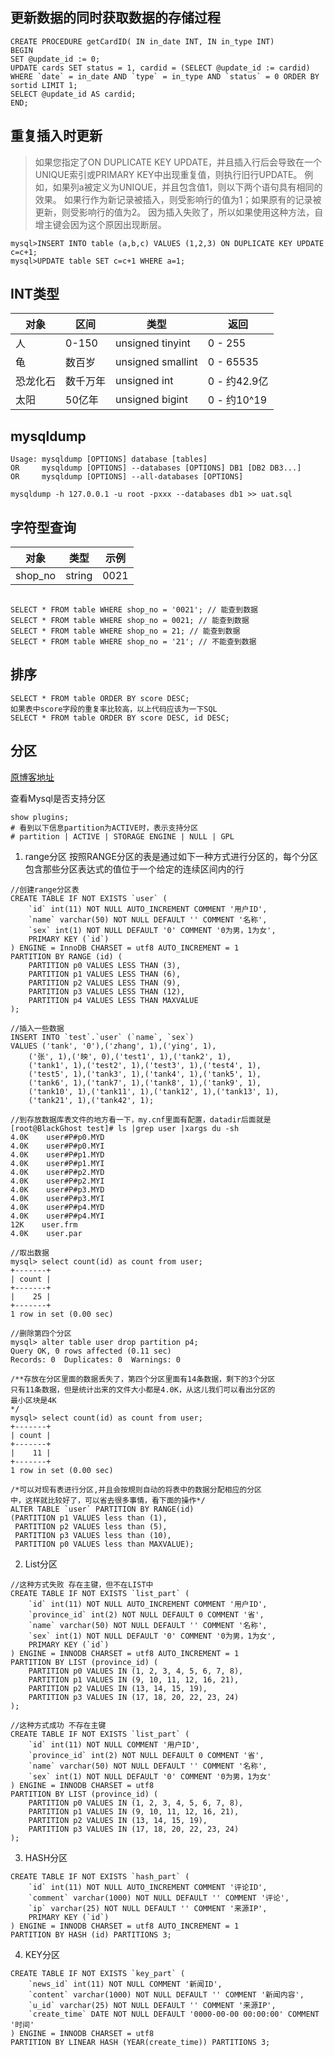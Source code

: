 ## 更新数据的同时获取数据的存储过程
~~~
CREATE PROCEDURE getCardID( IN in_date INT, IN in_type INT)
BEGIN
SET @update_id := 0;
UPDATE cards SET status = 1, cardid = (SELECT @update_id := cardid)
WHERE `date` = in_date AND `type` = in_type AND `status` = 0 ORDER BY sortid LIMIT 1;
SELECT @update_id AS cardid;
END;
~~~

## 重复插入时更新
> 如果您指定了ON DUPLICATE KEY UPDATE，并且插入行后会导致在一个UNIQUE索引或PRIMARY KEY中出现重复值，则执行旧行UPDATE。
> 例如，如果列a被定义为UNIQUE，并且包含值1，则以下两个语句具有相同的效果。
> 如果行作为新记录被插入，则受影响行的值为1；如果原有的记录被更新，则受影响行的值为2。
> 因为插入失败了，所以如果使用这种方法，自增主键会因为这个原因出现断层。

~~~
mysql>INSERT INTO table (a,b,c) VALUES (1,2,3) ON DUPLICATE KEY UPDATE c=c+1;  
mysql>UPDATE table SET c=c+1 WHERE a=1;  
~~~

## INT类型
| 对象 | 区间 | 类型 | 返回 |
| ---------- | ---------- | ---------- | -------- |
| 人 | 0-150 | unsigned tinyint | 0 - 255 |
| 龟 | 数百岁 | unsigned smallint | 0 - 65535 |
| 恐龙化石 | 数千万年 | unsigned int | 0 - 约42.9亿 |
| 太阳 | 50亿年 | unsigned bigint | 0 - 约10^19 |

## mysqldump
~~~
Usage: mysqldump [OPTIONS] database [tables]
OR     mysqldump [OPTIONS] --databases [OPTIONS] DB1 [DB2 DB3...]
OR     mysqldump [OPTIONS] --all-databases [OPTIONS]

mysqldump -h 127.0.0.1 -u root -pxxx --databases db1 >> uat.sql
~~~

## 字符型查询

| 对象  | 类型 | 示例 |
| ---------- | ---------- | -------- |
| shop_no | string  | 0021 |

~~~

SELECT * FROM table WHERE shop_no = '0021'; // 能查到数据
SELECT * FROM table WHERE shop_no = 0021; // 能查到数据
SELECT * FROM table WHERE shop_no = 21; // 能查到数据
SELECT * FROM table WHERE shop_no = '21'; // 不能查到数据

~~~

## 排序
~~~
SELECT * FROM table ORDER BY score DESC;
如果表中score字段的重复率比较高，以上代码应该为一下SQL
SELECT * FROM table ORDER BY score DESC, id DESC;
~~~

## 分区
[原博客地址](https://blog.csdn.net/yongchao940/article/details/55266603)

查看Mysql是否支持分区
~~~
show plugins;
# 看到以下信息partition为ACTIVE时，表示支持分区
# partition | ACTIVE | STORAGE ENGINE | NULL | GPL
~~~

1. range分区
按照RANGE分区的表是通过如下一种方式进行分区的，每个分区包含那些分区表达式的值位于一个给定的连续区间内的行
~~~
//创建range分区表  
CREATE TABLE IF NOT EXISTS `user` (
	`id` int(11) NOT NULL AUTO_INCREMENT COMMENT '用户ID',
	`name` varchar(50) NOT NULL DEFAULT '' COMMENT '名称',
	`sex` int(1) NOT NULL DEFAULT '0' COMMENT '0为男，1为女',
	PRIMARY KEY (`id`)
) ENGINE = InnoDB CHARSET = utf8 AUTO_INCREMENT = 1
PARTITION BY RANGE (id) (
	PARTITION p0 VALUES LESS THAN (3),
	PARTITION p1 VALUES LESS THAN (6),
	PARTITION p2 VALUES LESS THAN (9),
	PARTITION p3 VALUES LESS THAN (12),
	PARTITION p4 VALUES LESS THAN MAXVALUE
);
  
//插入一些数据  
INSERT INTO `test`.`user` (`name`, `sex`)
VALUES ('tank', '0'),('zhang', 1),('ying', 1),
    ('张', 1),('映', 0),('test1', 1),('tank2', 1),
    ('tank1', 1),('test2', 1),('test3', 1),('test4', 1),
    ('test5', 1),('tank3', 1),('tank4', 1),('tank5', 1),
    ('tank6', 1),('tank7', 1),('tank8', 1),('tank9', 1),
	('tank10', 1),('tank11', 1),('tank12', 1),('tank13', 1),
	('tank21', 1),('tank42', 1);
  
//到存放数据库表文件的地方看一下，my.cnf里面有配置，datadir后面就是  
[root@BlackGhost test]# ls |grep user |xargs du -sh  
4.0K    user#P#p0.MYD  
4.0K    user#P#p0.MYI  
4.0K    user#P#p1.MYD  
4.0K    user#P#p1.MYI  
4.0K    user#P#p2.MYD  
4.0K    user#P#p2.MYI  
4.0K    user#P#p3.MYD  
4.0K    user#P#p3.MYI  
4.0K    user#P#p4.MYD  
4.0K    user#P#p4.MYI  
12K    user.frm  
4.0K    user.par  
  
//取出数据  
mysql> select count(id) as count from user;  
+-------+  
| count |  
+-------+  
|    25 |  
+-------+  
1 row in set (0.00 sec)  
  
//删除第四个分区  
mysql> alter table user drop partition p4;  
Query OK, 0 rows affected (0.11 sec)  
Records: 0  Duplicates: 0  Warnings: 0  
  
/**存放在分区里面的数据丢失了，第四个分区里面有14条数据，剩下的3个分区 
只有11条数据，但是统计出来的文件大小都是4.0K，从这儿我们可以看出分区的 
最小区块是4K 
*/  
mysql> select count(id) as count from user;  
+-------+  
| count |  
+-------+  
|    11 |  
+-------+  
1 row in set (0.00 sec) 
  
/*可以对现有表进行分区,并且会按規则自动的将表中的数据分配相应的分区 
中，这样就比较好了，可以省去很多事情，看下面的操作*/  
ALTER TABLE `user` PARTITION BY RANGE(id)  
(PARTITION p1 VALUES less than (1),  
 PARTITION p2 VALUES less than (5),  
 PARTITION p3 VALUES less than (10),  
 PARTITION p0 VALUES less than MAXVALUE);
~~~

2. List分区
~~~
//这种方式失败 存在主键，但不在LIST中
CREATE TABLE IF NOT EXISTS `list_part` (
	`id` int(11) NOT NULL AUTO_INCREMENT COMMENT '用户ID',
	`province_id` int(2) NOT NULL DEFAULT 0 COMMENT '省',
	`name` varchar(50) NOT NULL DEFAULT '' COMMENT '名称',
	`sex` int(1) NOT NULL DEFAULT '0' COMMENT '0为男，1为女',
	PRIMARY KEY (`id`)
) ENGINE = INNODB CHARSET = utf8 AUTO_INCREMENT = 1
PARTITION BY LIST (province_id) (
	PARTITION p0 VALUES IN (1, 2, 3, 4, 5, 6, 7, 8), 
	PARTITION p1 VALUES IN (9, 10, 11, 12, 16, 21), 
	PARTITION p2 VALUES IN (13, 14, 15, 19), 
	PARTITION p3 VALUES IN (17, 18, 20, 22, 23, 24)
);

//这种方式成功 不存在主键
CREATE TABLE IF NOT EXISTS `list_part` (
	`id` int(11) NOT NULL COMMENT '用户ID',
	`province_id` int(2) NOT NULL DEFAULT 0 COMMENT '省',
	`name` varchar(50) NOT NULL DEFAULT '' COMMENT '名称',
	`sex` int(1) NOT NULL DEFAULT '0' COMMENT '0为男，1为女'
) ENGINE = INNODB CHARSET = utf8
PARTITION BY LIST (province_id) (
	PARTITION p0 VALUES IN (1, 2, 3, 4, 5, 6, 7, 8), 
	PARTITION p1 VALUES IN (9, 10, 11, 12, 16, 21), 
	PARTITION p2 VALUES IN (13, 14, 15, 19), 
	PARTITION p3 VALUES IN (17, 18, 20, 22, 23, 24)
); 
~~~

3. HASH分区
~~~
CREATE TABLE IF NOT EXISTS `hash_part` (
	`id` int(11) NOT NULL AUTO_INCREMENT COMMENT '评论ID',
	`comment` varchar(1000) NOT NULL DEFAULT '' COMMENT '评论',
	`ip` varchar(25) NOT NULL DEFAULT '' COMMENT '来源IP',
	PRIMARY KEY (`id`)
) ENGINE = INNODB CHARSET = utf8 AUTO_INCREMENT = 1
PARTITION BY HASH (id) PARTITIONS 3;
~~~

4. KEY分区
~~~
CREATE TABLE IF NOT EXISTS `key_part` (
	`news_id` int(11) NOT NULL COMMENT '新闻ID',
	`content` varchar(1000) NOT NULL DEFAULT '' COMMENT '新闻内容',
	`u_id` varchar(25) NOT NULL DEFAULT '' COMMENT '来源IP',
	`create_time` DATE NOT NULL DEFAULT '0000-00-00 00:00:00' COMMENT '时间'
) ENGINE = INNODB CHARSET = utf8
PARTITION BY LINEAR HASH (YEAR(create_time)) PARTITIONS 3;
~~~





